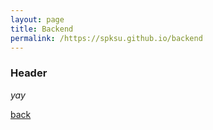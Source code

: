 ```yaml
---
layout: page
title: Backend
permalink: /https://spksu.github.io/backend
---
```


### Header

_yay_

[back](./../index.markdown)
